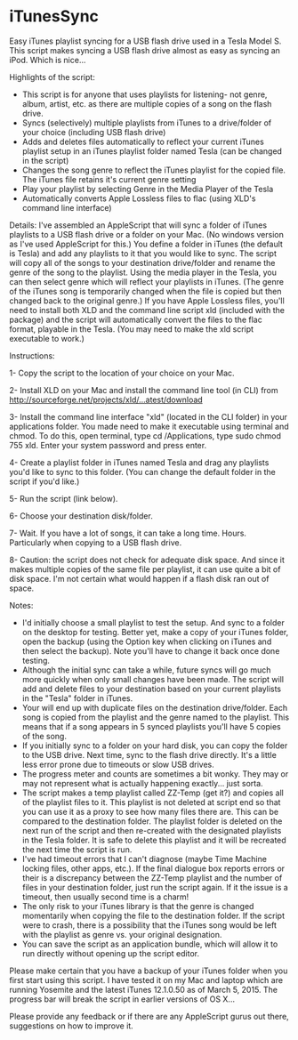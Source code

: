 # iTunesSync
Easy iTunes playlist syncing for a USB flash drive used in a Tesla Model S.  This script makes syncing a USB flash drive almost as easy as syncing an iPod. Which is nice...

Highlights of the script:
- This script is for anyone that uses playlists for listening- not genre, album, artist, etc. as there are multiple copies of a song on the flash drive.
- Syncs (selectively) multiple playlists from iTunes to a drive/folder of your choice (including USB flash drive)
- Adds and deletes files automatically to reflect your current iTunes playlist setup in an iTunes playlist folder named Tesla (can be changed in the script)
- Changes the song genre to reflect the iTunes playlist for the copied file. The iTunes file retains it's current genre setting
- Play your playlist by selecting Genre in the Media Player of the Tesla
- Automatically converts Apple Lossless files to flac (using XLD's command line interface)

Details:
I've assembled an AppleScript that will sync a folder of iTunes playlists to a USB flash drive or a folder on your Mac. (No windows version  as I've used AppleScript for this.) You define a folder in iTunes (the default is Tesla) and add any playlists to it that you would like to sync. The script will copy all of the songs to your destination drive/folder and rename the genre of the song to the playlist. Using the media player in the Tesla, you can then select genre which will reflect your playlists in iTunes. (The genre of the iTunes song is temporarily changed when the file is copied but then changed back to the original genre.) If you have Apple Lossless files, you'll need to install both XLD and the command line script xld (included with the package) and the script will automatically convert the files to the flac format, playable in the Tesla. (You may need to make the xld script executable to work.)

Instructions:

1- Copy the script to the location of your choice on your Mac.

2- Install XLD on your Mac and install the command line tool (in CLI) from http://sourceforge.net/projects/xld/...atest/download

3- Install the command line interface "xld" (located in the CLI folder) in your applications folder. You made need to make it executable using terminal and chmod. To do this, open terminal, type cd /Applications, type sudo chmod 755 xld. Enter your system password and press enter.

4- Create a playlist folder in iTunes named Tesla and drag any playlists you'd like to sync to this folder. (You can change the default folder in the script if you'd like.)

5- Run the script (link below).

6- Choose your destination disk/folder.

7- Wait. If you have a lot of songs, it can take a long time. Hours. Particularly when copying to a USB flash drive.

8- Caution: the script does not check for adequate disk space. And since it makes multiple copies of the same file per playlist, it can use quite a bit of disk space. I'm not certain what would happen if a flash disk ran out of space. 

Notes:
- I'd initially choose a small playlist to test the setup. And sync to a folder on the desktop for testing. Better yet, make a copy of your iTunes folder, open the backup (using the Option key when clicking on iTunes and then select the backup). Note you'll have to change it back once done testing.
- Although the initial sync can take a while, future syncs will go much more quickly when only small changes have been made. The script will add and delete files to your destination based on your current playlists in the "Tesla" folder in iTunes.
- Your will end up with duplicate files on the destination drive/folder. Each song is copied from the playlist and the genre named to the playlist. This means that if a song appears in 5 synced playlists you'll have 5 copies of the song.
- If you initially sync to a folder on your hard disk, you can copy the folder to the USB drive. Next time, sync to the flash drive directly. It's a little less error prone due to timeouts or slow USB drives.
- The progress meter and counts are sometimes a bit wonky. They may or may not represent what is actually happening exactly... just sorta.
- The script makes a temp playlist called ZZ-Temp (get it?) and copies all of the playlist files to it. This playlist is not deleted at script end so that you can use it as a proxy to see how many files there are. This can be compared to the destination folder. The playlist folder is deleted on the next run of the script and then re-created with the designated playlists in the Tesla folder.  It is safe to delete this playlist and it will be recreated the next time the script is run.
- I've had timeout errors that I can't diagnose (maybe Time Machine locking files, other apps, etc.). If the final dialogue box reports errors or their is a discrepancy between the ZZ-Temp playlist and the number of files in your destination folder, just run the script again. If it the issue is a timeout, then usually second time is a charm!
- The only risk to your iTunes library is that the genre is changed momentarily when copying the file to the destination folder. If the script were to crash, there is a possibility that the iTunes song would be left with the playlist as genre vs. your original designation. 
- You can save the script as an application bundle, which will allow it to run directly without opening up the script editor.

Please make certain that you have a backup of your iTunes folder when you first start using this script. I have tested it on my Mac and laptop which are running Yosemite and the latest iTunes 12.1.0.50 as of March 5, 2015. The progress bar will break the script in earlier versions of OS X... 

Please provide any feedback or if there are any AppleScript gurus out there, suggestions on how to improve it.
